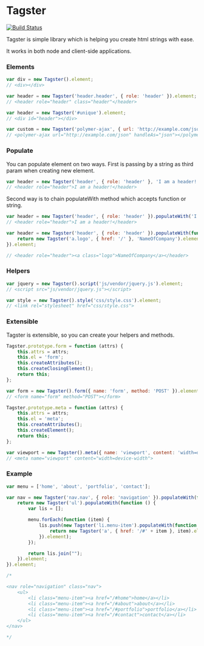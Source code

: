 # Tagster

[![Build Status](https://travis-ci.org/goschevski/tagster.svg?branch=master)](https://travis-ci.org/goschevski/tagster)

Tagster is simple library which is helping you create html strings with ease.

It works in both node and client-side applications.

### Elements

```javascript
var div = new Tagster().element;
// <div></div>

var header = new Tagster('header.header', { role: 'header' }).element;
// <header role="header" class="header"</header>

var header = new Tagster('#unique').element;
// <div id="header"></div>

var custom = new Tagster('polymer-ajax', { url: 'http://example.com/json', handleAs: 'json' }).element;
// <polymer-ajax url="http://example.com/json" handleAs="json"></polymer-ajax>
```

### Populate

You can populate element on two ways. First is passing by a string as third param when creating new element.

```javascript
var header = new Tagster('header', { role: 'header' }, 'I am a header!').element;
// <header role="header">I am a header!</header>
```
Second way is to chain populateWith method which accepts function or string.

```javascript
var header = new Tagster('header', { role: 'header' }).populateWith('I am a header!').element;
// <header role="header">I am a header!</header>

var header = new Tagster('header', { role: 'header' }).populateWith(function () {
    return new Tagster('a.logo', { href: '/' }, 'NameOfCompany').element;
}).element;

// <header role="header"><a class="logo">NameOfCompany</a></header>
```

### Helpers

```javascript
var jquery = new Tagster().script('js/vendor/jquery.js').element;
// <script src="js/vendor/jquery.js"></script>
```

```javascript
var style = new Tagster().style('css/style.css').element;
// <link rel="stylesheet" href="css/style.css">
```

### Extensible

Tagster is extensible, so you can create your helpers and methods.

```javascript
Tagster.prototype.form = function (attrs) {
    this.attrs = attrs;
    this.el = 'form';
    this.createAttributes();
    this.createClosingElement();
    return this;
};

var form = new Tagster().form({ name: 'form', method: 'POST' }).element;
// <form name="form" method="POST"></form>

Tagster.prototype.meta = function (attrs) {
    this.attrs = attrs;
    this.el = 'meta';
    this.createAttributes();
    this.createElement();
    return this;
};

var viewport = new Tagster().meta({ name: 'viewport', content: 'width=device-width' }).element;
// <meta name="viewport" content="width=device-width">
```

### Example

```javascript
var menu = ['home', 'about', 'portfolio', 'contact'];

var nav = new Tagster('nav.nav', { role: 'navigation' }).populateWith(function () {
    return new Tagster('ul').populateWith(function () {
        var lis = [];

        menu.forEach(function (item) {
            lis.push(new Tagster('li.menu-item').populateWith(function () {
                return new Tagster('a', { href: '/#' + item }, item).element;
            }).element);
        });

        return lis.join("");
    }).element;
}).element;

/*

<nav role="navigation" class="nav">
    <ul>
        <li class="menu-item"><a href="/#home">home</a></li>
        <li class="menu-item"><a href="/#about">about</a></li>
        <li class="menu-item"><a href="/#portfolio">portfolio</a></li>
        <li class="menu-item"><a href="/#contact">contact</a></li>
    </ul>
</nav>

*/
```
